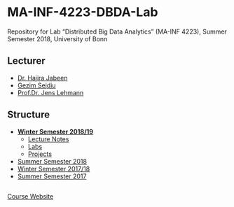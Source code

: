 # MA-INF-4223-DBDA-Lab
Repository for  Lab “Distributed Big Data Analytics” (MA-INF 4223), Summer Semester 2018, University of Bonn

## Lecturer 
- [Dr. Hajira Jabeen](http://sda.cs.uni-bonn.de/people/dr-hajira-jabeen/)
- [Gezim Sejdiu](http://sda.cs.uni-bonn.de/people/gezim-sejdiu/)
- [Prof.Dr. Jens Lehmann](http://sda.cs.uni-bonn.de/people/prof-dr-jens-lehmann/)

## Structure
* [**Winter Semester 2018/19**](https://github.com/SmartDataAnalytics/MA-INF-4223-DBDA-Lab/)
  * [Lecture Notes](https://github.com/SmartDataAnalytics/MA-INF-4223-DBDA-Lab/tree/master/lecture-notes)
  * [Labs](https://github.com/SmartDataAnalytics/MA-INF-4223-DBDA-Lab/tree/master/labs)
  * [Projects](https://github.com/SmartDataAnalytics/MA-INF-4223-DBDA-Lab/tree/master/projects)
* [Summer Semester 2018](https://github.com/SmartDataAnalytics/MA-INF-4223-DBDA-Lab/tree/SoSe2018)
* [Winter Semester 2017/18](https://github.com/SmartDataAnalytics/MA-INF-4223-DBDA-Lab/tree/WiSe2017_18)
* [Summer Semester 2017](https://github.com/SmartDataAnalytics/MA-INF-4223-DBDA-Lab/tree/SoSe2017)

##
[Course Website](http://sda.cs.uni-bonn.de/teaching/dbda/)
